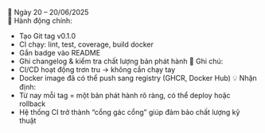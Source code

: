 📅 Ngày 20 – 20/06/2025  
🔹 Hành động chính:
- Tạo Git tag v0.1.0
- CI chạy: lint, test, coverage, build docker
- Gắn badge vào README
- Ghi changelog & kiểm tra chất lượng bản phát hành
🔸 Ghi chú:
- CI/CD hoạt động trơn tru → không cần chạy tay
- Docker image đã có thể push sang registry (GHCR, Docker Hub)
💡 Nhận định:
- Từ nay mỗi tag = một bản phát hành rõ ràng, có thể deploy hoặc rollback
- Hệ thống CI trở thành “cổng gác cổng” giúp đảm bảo chất lượng kỹ thuật